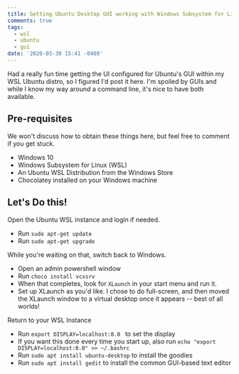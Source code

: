 ```yaml
---
title: Getting Ubuntu Desktop GUI working with Windows Subsystem for Linux (WSL)
comments: true
tags:
  - wsl
  - ubuntu
  - gui
date: '2020-03-30 15:41 -0400'
---
```

Had a really fun time getting the UI configured for Ubuntu's GUI within my WSL Ubuntu distro, so I figured I'd post it here. I'm spoiled by GUIs and while I know my way around a command line, it's nice to have both available.

## Pre-requisites

We won't discuss how to obtain these things here, but feel free to comment if you get stuck.

* Windows 10
* Windows Subsystem for Linux (WSL)
* An Ubuntu WSL Distribution from the Windows Store
* Chocolatey installed on your Windows machine

## Let's Do this!

Open the Ubuntu WSL instance and login if needed.

* Run `sudo apt-get update`
* Run `sudo apt-get upgrade`

While you're waiting on that, switch back to Windows.

* Open an admin powershell window
* Run `choco install vcxsrv`
* When that completes, look for `XLaunch` in your start menu and run it.
* Set up XLaunch as you'd like. I chose to do full-screen, and then moved the XLaunch window to a virtual desktop once it appears -- best of all worlds!

Return to your WSL Instance

* Run `export DISPLAY=localhost:0.0` to set the display
* If you want this done every time you start up, also run `echo "export DISPLAY=localhost:0.0" >> ~/.bashrc`
* Run `sudo apt install ubuntu-desktop` to install the goodies
* Run `sudo apt install gedit` to install the common GUI-based text editor